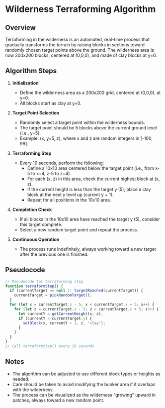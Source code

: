 # Wilderness Terraforming Algorithm

## Overview
Terraforming in the wilderness is an automated, real-time process that gradually transforms the terrain by raising blocks in sections toward randomly chosen target points above the ground. The wilderness area is now 200x200 blocks, centered at (0,0,0), and made of clay blocks at y=0.

## Algorithm Steps

1. **Initialization**
   - Define the wilderness area as a 200x200 grid, centered at (0,0,0), at y=0.
   - All blocks start as clay at y=0.

2. **Target Point Selection**
   - Randomly select a target point within the wilderness bounds.
   - The target point should be 5 blocks above the current ground level (i.e., y=5).
   - Example: (x, y=5, z), where x and z are random integers in [-100, 99].

3. **Terraforming Step**
   - Every 10 seconds, perform the following:
     - Define a 10x10 area centered below the target point (i.e., from x-5 to x+4, z-5 to z+4).
     - For each (x, z) in this area, check the current highest block at (x, z).
     - If the current height is less than the target y (5), place a clay block at the next y level up (current y + 1).
     - Repeat for all positions in the 10x10 area.

4. **Completion Check**
   - If all blocks in the 10x10 area have reached the target y (5), consider this target complete.
   - Select a new random target point and repeat the process.

5. **Continuous Operation**
   - The process runs indefinitely, always working toward a new target after the previous one is finished.

## Pseudocode
```js
// Pseudocode for terraforming step
function terraformStep() {
  if (currentTarget == null || targetReached(currentTarget)) {
    currentTarget = pickRandomTarget();
  }
  for (let x = currentTarget.x - 5; x < currentTarget.x + 5; x++) {
    for (let z = currentTarget.z - 5; z < currentTarget.z + 5; z++) {
      let currentY = getCurrentHeight(x, z);
      if (currentY < currentTarget.y) {
        setBlock(x, currentY + 1, z, 'clay');
      }
    }
  }
}
// Call terraformStep() every 10 seconds
```

## Notes
- The algorithm can be adjusted to use different block types or heights as needed.
- Care should be taken to avoid modifying the bunker area if it overlaps with the wilderness.
- The process can be visualized as the wilderness "growing" upward in patches, always toward a new random point. 